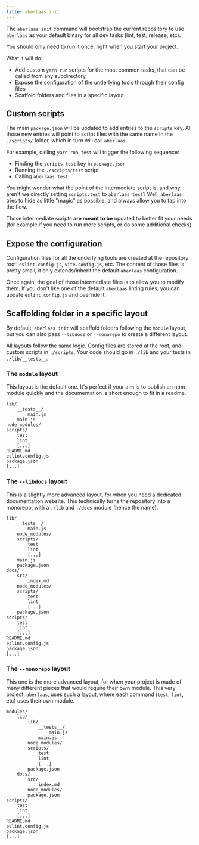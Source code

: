 ```yaml
---
title: aberlaas init
---
```


The `aberlaas init` command will bootstrap the current repository to use
`aberlaas` as your default binary for all dev tasks (lint, test, release, etc).

You should only need to run it once, right when you start your project.

What it will do:

- Add custom `yarn run` scripts for the most common tasks, that can be called
  from any subdirectory
- Expose the configuration of the underlying tools through their config files
- Scaffold folders and files in a specific layout

## Custom scripts

The main `package.json` will be updated to add entries to the `scripts` key. All
those new entries will point to script files with the same name in the
`./scripts/` folder, which in turn will call `aberlaas`.

For example, calling `yarn run test` will trigger the following sequence:

- Finding the `scripts.test` key in `package.json`
- Running the `./scripts/test` script
- Calling `aberlaas test`

You might wonder what the point of the intermediate script is, and why aren't we
directly setting `scripts.test` to `aberlaas test`? Well, `aberlaas` tries to
hide as little "magic" as possible, and always allow you to tap into the
flow. 

Those intermediate scripts **are meant to be** updated to better fit your
needs (for example if you need to run more scripts, or do some additional
checks).

## Expose the configuration

Configuration files for all the underlying tools are created at the repository
root: `eslint.config.js`, `vite.config.js`, etc. The content of those files is
pretty small, it only extends/inherit the default `aberlaas` configuration.

Once again, the goal of those intermediate files is to allow you to
modify them. If you don't like one of the default `aberlaas` linting rules, you
can update `eslint.config.js` and override it. 

## Scaffolding folder in a specific layout

By default, `aberlaas init` will scaffold folders following the `module` layout,
but you can also pass `--libdocs` or `--monorepo` to create a different layout.

All layouts follow the same logic. Config files are stored at the root, and
custom scripts in `./scripts`. Your code should go in `./lib` and your tests in
`./lib/__tests__`.

### The `module` layout

This layout is the default one. It's perfect if your aim is to publish an npm
module quickly and the documentation is short enough to fit in a readme.

```
lib/
    __tests__/
        main.js
    main.js
node_modules/
scripts/
    test
    lint
    [...]
README.md
eslint.config.js
package.json
[...]
```


### The `--libdocs` layout

This is a slightly more advanced layout, for when you need a dedicated
documentation website. This technically turns the repository into a monorepo,
with a `./lib` and `./docs` module (hence the name).


```
lib/
    __tests__/
        main.js
    node_modules/
    scripts/
        test
        lint
        [...]
    main.js
    package.json
docs/
    src/
        index.md
    node_modules/
    scripts/
        test
        lint
        [...]
    package.json
scripts/
    test
    lint
    [...]
README.md
eslint.config.js
package.json
[...]
```

### The `--monorepo` layout

This one is the more advanced layout, for when your project is made of many
different pieces that would require their own module. This very project,
`aberlaas`, uses such a layout, where each command (`test`, `lint`, etc) uses
their own module.

```
modules/
    lib/
        lib/
            __tests__/
                main.js
            main.js
        node_modules/
        scripts/
            test
            lint
            [...]
        package.json
    docs/
        src/
            index.md
        node_modules/
        package.json
scripts/
    test
    lint
    [...]
README.md
eslint.config.js
package.json
[...]
```
